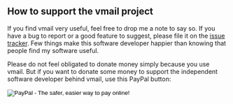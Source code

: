 ## How to support the vmail project

If you find vmail very useful, feel free to drop me a note to say so. If you have
a bug to report or a good feature to suggest, please file it on the [issue tracker][1].
Few things make this software developer happier than knowing that people find my
software useful. 

[1]:https://github.com/danchoi/vmail/issues

Please do not feel obligated to donate money simply because you use vmail. But if you
want to donate some money to support the independent software developer behind
vmail, use this PayPal button:

<form action="https://www.paypal.com/cgi-bin/webscr" method="post">
<input type="hidden" name="cmd" value="_s-xclick">
<input type="hidden" name="hosted_button_id" value="YC3S3D5RFMJSC">
<input type="image" src="https://www.paypal.com/en_US/i/btn/btn_donateCC_LG.gif" border="0" name="submit" alt="PayPal - The safer, easier way to pay online!">
<img alt="" border="0" src="https://www.paypal.com/en_US/i/scr/pixel.gif" width="1" height="1">
</form>

